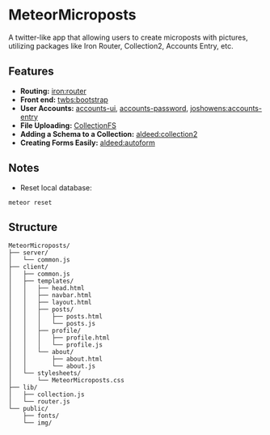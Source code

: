 # MeteorMicroposts
A twitter-like app that allowing users to create microposts with pictures, utilizing packages like Iron Router, Collection2, Accounts Entry, etc.

## Features

* **Routing:** [iron:router](https://github.com/iron-meteor/iron-router)
* **Front end:** [twbs:bootstrap](https://github.com/twbs/bootstrap)
* **User Accounts:** [accounts-ui](https://atmospherejs.com/meteor/accounts-ui), [accounts-password](https://atmospherejs.com/meteor/accounts-password), [joshowens:accounts-entry](https://github.com/Differential/accounts-entry)
* **File Uploading:** [CollectionFS](https://github.com/CollectionFS/Meteor-CollectionFS)
* **Adding a Schema to a Collection:** [aldeed:collection2](https://github.com/aldeed/meteor-collection2)
* **Creating Forms Easily:** [aldeed:autoform](https://github.com/aldeed/meteor-autoform)

## Notes
* Reset local database:
```
meteor reset
```

## Structure
```
MeteorMicroposts/
├── server/
│   └── common.js
├── client/
│   ├── common.js
│   ├── templates/
│   │   ├── head.html
│   │   ├── navbar.html
│   │   ├── layout.html
│   │   ├── posts/
│   │   │   ├── posts.html
│   │   │   └── posts.js
│   │   ├── profile/
│   │   │   ├── profile.html
│   │   │   └── profile.js
│   │   └── about/
│   │       ├── about.html
│   │       └── about.js
│   └── stylesheets/
│       └── MeteorMicroposts.css
├── lib/
│   ├── collection.js
│   └── router.js
└── public/
    ├── fonts/
    └── img/
```
